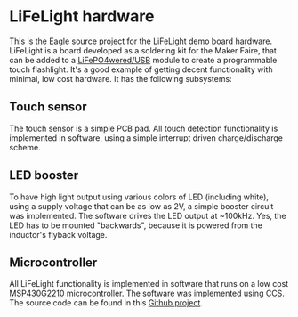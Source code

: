 LiFeLight hardware
==================

[LiFePO4wered/USB]: http://lifepo4wered.com
[MSP430G2210]: http://www.ti.com/product/msp430g2210
[CCS]: http://www.ti.com/tool/ccstudio
[Github project]: https://github.com/xorbit/LiFeLight

This is the Eagle source project for the LiFeLight demo board hardware.  LiFeLight is a board developed as a soldering kit for the Maker Faire, that can be added to a [LiFePO4wered/USB][] module to create a programmable touch flashlight.  It's a good example of getting decent functionality with minimal, low cost hardware.  It has the following subsystems:

Touch sensor
------------

The touch sensor is a simple PCB pad.  All touch detection functionality is implemented in software, using a simple interrupt driven charge/discharge scheme.

LED booster
-----------

To have high light output using various colors of LED (including white), using a supply voltage that can be as low as 2V, a simple booster circuit was implemented.  The software drives the LED output at ~100kHz.  Yes, the LED has to be mounted "backwards", because it is powered from the inductor's flyback voltage.

Microcontroller
---------------

All LiFeLight functionality is implemented in software that runs on a low cost [MSP430G2210][] microcontroller.  The software was implemented using [CCS][].  The source code can be found in this [Github project][].
